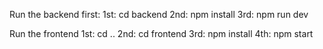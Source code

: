 Run the backend first:
1st: cd backend
2nd: npm install
3rd: npm run dev

Run the frontend
1st: cd ..
2nd: cd frontend
3rd: npm install
4th: npm start

